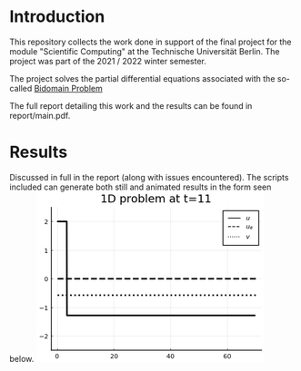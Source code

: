 # Introduction

This repository collects the work done in support of the final project 
for the module "Scientific Computing" at the Technische Universität Berlin. 
The project was part of the 2021 / 2022 winter semester.

The project solves the partial differential equations associated 
with the so-called [Bidomain Problem](https://en.wikipedia.org/wiki/Bidomain_model)

The full report detailing this work and the results can be found in report/main.pdf.

# Results 

Discussed in full in the report (along with issues encountered).
The scripts included can generate both still and animated results in the form seen below.
![alt text](./movies//1D_solution.gif)



